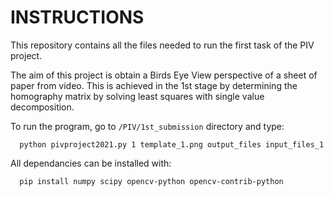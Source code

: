 # INSTRUCTIONS

This repository contains all the files needed to run the first task of the PIV project.

The aim of this project is obtain a Birds Eye View perspective of a sheet of paper from video. This is achieved in the 1st stage by determining the homography matrix by solving least squares with single value decomposition.

To run the program, go to `/PIV/1st_submission` directory and type:


```
  python pivproject2021.py 1 template_1.png output_files input_files_1
```

All dependancies can be installed with:

```
  pip install numpy scipy opencv-python opencv-contrib-python
```
